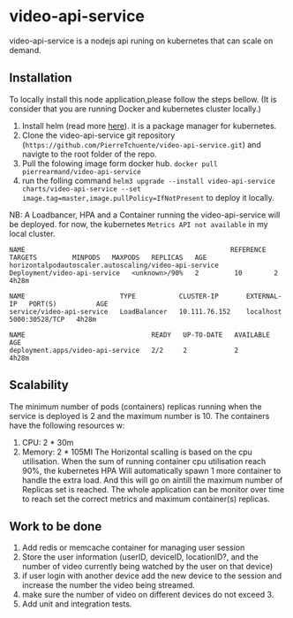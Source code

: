 # video-api-service
video-api-service is a nodejs api runing on kubernetes that can scale on demand.

## Installation
To locally install this node application,please follow the steps bellow. (It is consider that you are running Docker and kubernetes cluster locally.)
1. Install helm (read more [here](https://helm.sh/)). it is a package manager for kubernetes.
2. Clone the video-api-service git repository (`https://github.com/PierreTchuente/video-api-service.git`) and navigte to the root folder of the repo.
3.  Pull the folowing image form docker hub. `docker pull pierrearmand/video-api-service`
4. run the folling command `helm3 upgrade --install video-api-service  charts/video-api-service --set image.tag=master,image.pullPolicy=IfNotPresent` to deploy it locally.


NB: A Loadbancer, HPA and a Container running the video-api-service will be deployed. for now, the kubernetes `Metrics API not available` in my 
local cluster. 

```
NAME                                                    REFERENCE                      TARGETS         MINPODS   MAXPODS   REPLICAS   AGE
horizontalpodautoscaler.autoscaling/video-api-service   Deployment/video-api-service   <unknown>/90%   2         10        2          4h28m

NAME                        TYPE           CLUSTER-IP       EXTERNAL-IP   PORT(S)          AGE
service/video-api-service   LoadBalancer   10.111.76.152    localhost     5000:30528/TCP   4h28m

NAME                                READY   UP-TO-DATE   AVAILABLE   AGE
deployment.apps/video-api-service   2/2     2            2           4h28m

```

## Scalability
The minimum number of pods (containers) replicas running when the service is deployed is 2 and the maximum number is 10.
The containers have the following resources w:
 1. CPU:  2 * 30m
 2. Memory: 2 * 105MI
The Horizontal scalling is based on the cpu utilisation. When the sum of running container cpu utilisation reach 90%, the kubernetes HPA
Will automatically spawn 1 more container to handle the extra load. And this will go on aintill the maximum number of Replicas set is reached.
The whole application can be monitor over time to reach set the correct metrics and maximum container(s) replicas.

## Work to be done
1. Add redis or memcache container for managing user session
2. Store the user information (userID, deviceID, locationID?, and the number of video currently being watched by the user on that device)
3. if user login with another device add the new device to the session and increase the number the video being streamed.
4. make sure the number of video on different devices do not exceed 3.
5. Add unit and integration tests.
